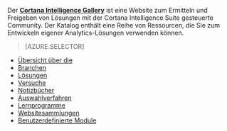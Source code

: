 Der **[Cortana Intelligence Gallery](http://gallery.cortanaintelligence.com)** ist eine Website zum Ermitteln und Freigeben von Lösungen mit der Cortana Intelligence Suite gesteuerte Community.
Der Katalog enthält eine Reihe von Ressourcen, die Sie zum Entwickeln eigener Analytics-Lösungen verwenden können.

> [AZURE.SELECTOR]
- [Übersicht über die](machine-learning-gallery-how-to-use-contribute-publish.md)
- [Branchen](machine-learning-gallery-industries.md)
- [Lösungen](machine-learning-gallery-solutions.md)
- [Versuche](machine-learning-gallery-experiments.md)
- [Notizbücher](machine-learning-gallery-jupyter-notebooks.md)
- [Auswahlverfahren](machine-learning-gallery-competitions.md)
- [Lernprogramme](machine-learning-gallery-tutorials.md)
- [Websitesammlungen](machine-learning-gallery-collections.md)
- [Benutzerdefinierte Module](machine-learning-gallery-custom-modules.md)
